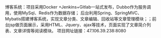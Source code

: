 博客系统：项目采用Docker +Jenkins+Gitlab一站式发布，Dubbo作为服务调用，使用MySql、Redis作为数据存储； 
后台利用Spring、SpringMVC、Mybatis搭建博客系统，实现文章分类、文章编辑、回收站等文章管理模块；；前台jsp做页面展示，采用HTML、Jquery、ajax等技术，页面实现了文章简介列表、文章详情等阅读模块。
项目网址链接：47.106.39.238:8080
